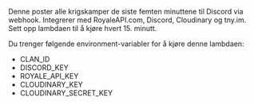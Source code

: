 Denne poster alle krigskamper de siste femten minuttene til Discord via webhook. Integrerer med RoyaleAPI.com, Discord, Cloudinary og tny.im. Sett opp lambdaen til å kjøre hvert 15. minutt.


Du trenger følgende environment-variabler for å kjøre denne lambdaen:
* CLAN_ID
* DISCORD_KEY 
* ROYALE_API_KEY
* CLOUDINARY_KEY
* CLOUDINARY_SECRET_KEY
